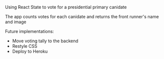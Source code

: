 Using React State to vote for a presidential primary canidate

The app counts votes for each canidate and returns the front runner's name and image

Future implementations:

- Move voting tally to the backend
- Restyle CSS
- Deploy to Heroku
